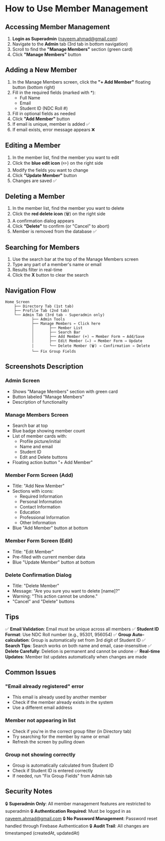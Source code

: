 # How to Use Member Management

## Accessing Member Management

1. **Login as Superadmin** (nayeem.ahmad@gmail.com)
2. Navigate to the **Admin** tab (3rd tab in bottom navigation)
3. Scroll to find the **"Manage Members"** section (green card)
4. Click **"Manage Members"** button

## Adding a New Member

1. In the Manage Members screen, click the **"+ Add Member"** floating button (bottom right)
2. Fill in the required fields (marked with *):
   - Full Name
   - Email
   - Student ID (NDC Roll #)
3. Fill in optional fields as needed
4. Click **"Add Member"** button
5. If email is unique, member is added ✅
6. If email exists, error message appears ❌

## Editing a Member

1. In the member list, find the member you want to edit
2. Click the **blue edit icon** (✏️) on the right side
3. Modify the fields you want to change
4. Click **"Update Member"** button
5. Changes are saved ✅

## Deleting a Member

1. In the member list, find the member you want to delete
2. Click the **red delete icon** (🗑️) on the right side
3. A confirmation dialog appears
4. Click **"Delete"** to confirm (or "Cancel" to abort)
5. Member is removed from the database ✅

## Searching for Members

1. Use the search bar at the top of the Manage Members screen
2. Type any part of a member's name or email
3. Results filter in real-time
4. Click the **X** button to clear the search

## Navigation Flow

```
Home Screen
    ├── Directory Tab (1st tab)
    ├── Profile Tab (2nd tab)
    └── Admin Tab (3rd tab - Superadmin only)
            ├── Admin Tools
            ├── Manage Members ← Click here
            │       ├── Member List
            │       ├── Search Bar
            │       ├── Add Member (+) → Member Form → Add/Save
            │       ├── Edit Member (✏️) → Member Form → Update
            │       └── Delete Member (🗑️) → Confirmation → Delete
            └── Fix Group Fields
```

## Screenshots Description

### Admin Screen
- Shows "Manage Members" section with green card
- Button labeled "Manage Members"
- Description of functionality

### Manage Members Screen
- Search bar at top
- Blue badge showing member count
- List of member cards with:
  - Profile picture/initial
  - Name and email
  - Student ID
  - Edit and Delete buttons
- Floating action button "+ Add Member"

### Member Form Screen (Add)
- Title: "Add New Member"
- Sections with icons:
  - Required Information
  - Personal Information
  - Contact Information
  - Education
  - Professional Information
  - Other Information
- Blue "Add Member" button at bottom

### Member Form Screen (Edit)
- Title: "Edit Member"
- Pre-filled with current member data
- Blue "Update Member" button at bottom

### Delete Confirmation Dialog
- Title: "Delete Member"
- Message: "Are you sure you want to delete [name]?"
- Warning: "This action cannot be undone."
- "Cancel" and "Delete" buttons

## Tips

✅ **Email Validation**: Email must be unique across all members
✅ **Student ID Format**: Use NDC Roll number (e.g., 95301, 956054)
✅ **Group Auto-calculation**: Group is automatically set from 3rd digit of Student ID
✅ **Search Tips**: Search works on both name and email, case-insensitive
✅ **Delete Carefully**: Deletion is permanent and cannot be undone
✅ **Real-time Updates**: Member list updates automatically when changes are made

## Common Issues

### "Email already registered" error
- This email is already used by another member
- Check if the member already exists in the system
- Use a different email address

### Member not appearing in list
- Check if you're in the correct group filter (in Directory tab)
- Try searching for the member by name or email
- Refresh the screen by pulling down

### Group not showing correctly
- Group is automatically calculated from Student ID
- Check if Student ID is entered correctly
- If needed, run "Fix Group Fields" from Admin tab

## Security Notes

🔒 **Superadmin Only**: All member management features are restricted to superadmin
🔒 **Authentication Required**: Must be logged in as nayeem.ahmad@gmail.com
🔒 **No Password Management**: Password reset handled through Firebase Authentication
🔒 **Audit Trail**: All changes are timestamped (createdAt, updatedAt)
